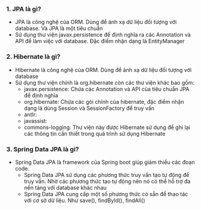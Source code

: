### 1. JPA là gì?
- JPA là công nghệ của ORM. Dùng để ánh xạ dữ liệu đối tượng với database. Và JPA là một tiêu chuẩn
- Sử dụng thư viện javax.persistence để định nghĩa ra các Annotation và API để làm việc với database. Đặc điểm nhận dạng là EntityManager

### 2. Hibernate là gì?
- Hibernate là công nghệ của ORM. Dùng để ánh xạ dữ liệu đối tượng với database
- Sử dụng thư viện chính là org.hibernate còn các thư viện khác bao gồm:
    - javax.persistence: Chứa các Annotation và API của tiêu chuẩn JPA để định nghĩa 
    - org.hibernate: Chứa các gói chính của hibernate, đặc điểm nhận dạng là dùng Session và SessionFactory để truy vấn
    - antlr: 
    - javassist: 
    - commons-logging: Thư viện này được Hibernate sử dụng để ghi lại các thông tin cần thiết trong quá trình sử dụng Hibernate

### 3. Spring Data JPA là gì?
- Spring Data JPA là framework của Spring boot giúp giảm thiểu các đoạn code.
  - Spring Data JPA sử dụng các phương thức truy vấn tạo tự động để truy vấn. Nhờ các phương thức tạo tự động nên nó có thể hỗ trợ đa nền tảng với database khác nhau
  - Spring Data JPA cung cấp một số phương thức có sẵn để thao tác với cơ sở dữ liệu. Như save(), findById(), findAll()
  
